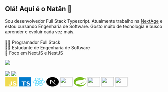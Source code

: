  ## Olá! Aqui é o Natãn 👋<br>
 Sou desenvolvedor Full Stack Typescript. Atualmente trabalho na <a href="https://nextage.com.br/">NextAge</a> e estou cursando Engenharia de Software. Gosto muito de tecnologia e busco aprender e evoluir cada vez mais.<br><br>
👨‍💻 Programador Full Stack <br>
🧑‍🎓 Estudante de Engenharia de Software <br>
🌱 Foco em NextJS e NestJS

<div style="display: inline_block">
 <a href="https://www.linkedin.com/in/natan-teixeira-vieira/" target="_blank"><img src="https://img.shields.io/badge/-LinkedIn-%230077B5?style=for-the-badge&logo=linkedin&logoColor=white" target="_blank"></a>
</div><br>

<div>
 <img height="165em" src="https://github-readme-stats.vercel.app/api?username=NatanTeixeiraVieira&show_icons=true&theme=tokyonight&include_all_commits=true&count_private=true"/>
 <img height="165em" src="https://github-readme-stats.vercel.app/api/top-langs/?username=NatanTeixeiraVieira&layout=compact&langs_count=7&theme=tokyonight"/>
</div>

<div>
 <img align="center" height="30" width="40" src="https://raw.githubusercontent.com/devicons/devicon/master/icons/javascript/javascript-plain.svg">
 <img align="center" height="30" width="40" src="https://raw.githubusercontent.com/devicons/devicon/master/icons/typescript/typescript-plain.svg">  
 <img align="center" height="30" width="40" src="https://raw.githubusercontent.com/devicons/devicon/master/icons/react/react-original.svg">  
 <img align="center" height="30" width="40" src="https://raw.githubusercontent.com/devicons/devicon/master/icons/nextjs/nextjs-original.svg">  
 <img align="center" height="30" width="40" src="https://cdn.jsdelivr.net/gh/devicons/devicon@latest/icons/nestjs/nestjs-original.svg"> 
 <img align="center" height="30" width="40" src="https://raw.githubusercontent.com/devicons/devicon/master/icons/spring/spring-original.svg">  
 <img align="center" height="30" width="40" src="https://cdn.jsdelivr.net/gh/devicons/devicon@latest/icons/postgresql/postgresql-original.svg">  
 <img align="center" height="30" width="40" src="https://cdn.jsdelivr.net/gh/devicons/devicon@latest/icons/mysql/mysql-original.svg">  
 <img align="center" height="30" width="40" src="https://cdn.jsdelivr.net/gh/devicons/devicon@latest/icons/docker/docker-original.svg">  
</div>

